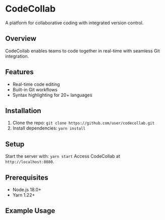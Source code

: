 # CodeCollab
A platform for collaborative coding with integrated version control.
## Overview
CodeCollab enables teams to code together in real-time with seamless Git integration.
## Features
- Real-time code editing
- Built-in Git workflows
- Syntax highlighting for 20+ languages
## Installation
1. Clone the repo: `git clone https://github.com/user/codecollab.git`
2. Install dependencies: `yarn install`
## Setup
Start the server with: `yarn start`
Access CodeCollab at `http://localhost:8080`.
## Prerequisites
- Node.js 18.0+
- Yarn 1.22+
## Example Usage

